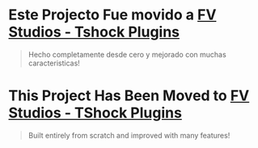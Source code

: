 # Este Projecto Fue movido a [FV Studios - Tshock Plugins](https://github.com/itsFrankV22/VF-StudiosTshockPlugins)
> Hecho completamente desde cero y mejorado con muchas caracteristicas!

# This Project Has Been Moved to [FV Studios - TShock Plugins](https://github.com/itsFrankV22/VF-StudiosTshockPlugins)
> Built entirely from scratch and improved with many features!
